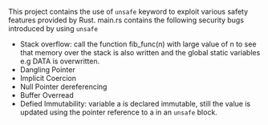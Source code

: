 This project contains the use of `unsafe` keyword to exploit various safety features provided by Rust. main.rs contains the following security bugs introduced by using `unsafe`

- Stack overflow: call the function fib_func(n) with large value of n to see that memory over the stack is also written and the global static variables e.g DATA is overwritten.
- Dangling Pointer
- Implicit Coercion
- Null Pointer dereferencing
- Buffer Overread
- Defied Immutability: variable a is declared immutable, still the value is updated using the pointer reference to a in an `unsafe` block.